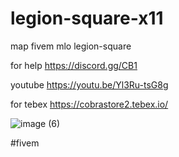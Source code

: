 # legion-square-x11
map fivem mlo legion-square

for help https://discord.gg/CB1

youtube
https://youtu.be/Yl3Ru-tsG8g

for tebex https://cobrastore2.tebex.io/

![image (6)](https://github.com/seemo2120/legion-square-x11/assets/40956118/046aec5f-0e8d-40f1-9c11-60d215a906df)

#fivem
